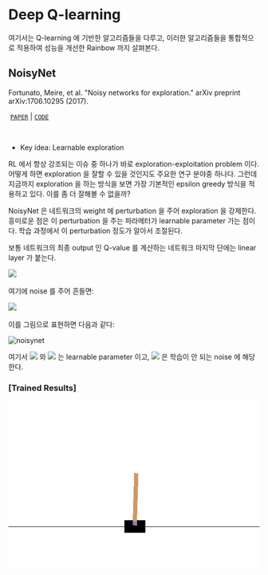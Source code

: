 # Deep Q-learning

여기서는 Q-learning 에 기반한 알고리즘들을 다루고, 이러한 알고리즘들을 통합적으로 적용하여 성능을 개선한 Rainbow 까지 살펴본다.


## NoisyNet

Fortunato, Meire, et al. "Noisy networks for exploration." arXiv preprint arXiv:1706.10295 (2017).

​	[`PAPER`](https://arxiv.org/pdf/1706.10295.pdf)	|	[`CODE`](https://github.com/namjiwon1023/Code_With_RL/blob/main/Noisy%20Network/network.py)

<br/>

- Key idea: Learnable exploration

RL 에서 항상 강조되는 이슈 중 하나가 바로 exploration-exploitation problem 이다. 어떻게 하면 exploration 을 잘할 수 있을 것인지도 주요한 연구 분야중 하나다. 그런데 지금까지 exploration 을 하는 방식을 보면 가장 기본적인 epsilon greedy 방식을 적용하고 있다. 이를 좀 더 잘해볼 수 없을까?

NoisyNet 은 네트워크의 weight 에 perturbation 을 주어 exploration 을 강제한다. 흥미로운 점은 이 perturbation 을 주는 파라메터가 learnable parameter 가는 점이다. 학습 과정에서 이 perturbation 정도가 알아서 조절된다.

보통 네트워크의 최종 output 인 Q-value 를 계산하는 네트워크 마지막 단에는 linear layer 가 붙는다.

<img src="http://chart.googleapis.com/chart?cht=tx&chl=y=wx+b" style="border:none;">

여기에 noise 를 주어 흔들면:

<img src="http://chart.googleapis.com/chart?cht=tx&chl=y=(\mu^w+\sigma^w \odot \epsilon^w)x + \mu^b+\sigma^b\odot \epsilon^b" style="border:none;">

이를 그림으로 표현하면 다음과 같다:

![noisynet](https://github.com/namjiwon1023/Code_With_RL/blob/main/assets/rl/dqn-noisynet.png)

여기서 <img src="http://chart.googleapis.com/chart?cht=tx&chl=\mu" style="border:none;"> 와 <img src="http://chart.googleapis.com/chart?cht=tx&chl=\sigma" style="border:none;"> 는 learnable parameter 이고, <img src="http://chart.googleapis.com/chart?cht=tx&chl=\epsilon" style="border:none;"> 은 학습이 안 되는 noise 에 해당한다.


### [Trained Results]

![example](./gifs/CartPole-v0.gif)
